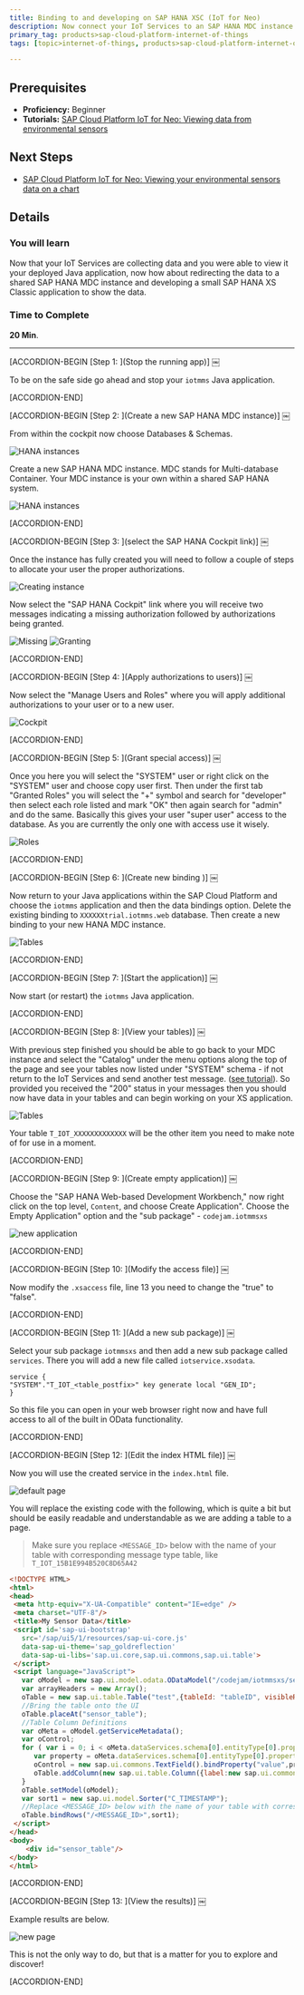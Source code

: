 ```yaml
---
title: Binding to and developing on SAP HANA XSC (IoT for Neo)
description: Now connect your IoT Services to an SAP HANA MDC instance and show the data using SAP HANA XS Classic
primary_tag: products>sap-cloud-platform-internet-of-things
tags: [topic>internet-of-things, products>sap-cloud-platform-internet-of-things, products>sap-hana, tutorial>beginner ]

---
```


## Prerequisites  
- **Proficiency:** Beginner
- **Tutorials:** [SAP Cloud Platform IoT for Neo: Viewing data from environmental sensors](https://www.sap.com/developer/tutorials/iot-part13-hcp-services-viewdataui5.html)

## Next Steps
- [SAP Cloud Platform IoT for Neo: Viewing your environmental sensors data on a chart](https://www.sap.com/developer/tutorials/iot-part12-hcp-services-xsgraph.html)



## Details
### You will learn  
Now that your IoT Services are collecting data and you were able to view it your deployed Java application, now how about redirecting the data to a shared SAP HANA MDC instance and developing a small SAP HANA XS Classic application to show the data.  


### Time to Complete
**20 Min**.

---


[ACCORDION-BEGIN [Step 1: ](Stop the running app)] ￼

To be on the safe side go ahead and stop your `iotmms` Java application.


[ACCORDION-END]

[ACCORDION-BEGIN [Step 2: ](Create a new SAP HANA MDC instance)] ￼

From within the cockpit now choose Databases & Schemas.

![HANA instances](1.png)

Create a new SAP HANA MDC instance. MDC stands for Multi-database Container. Your MDC instance is your own within a shared SAP HANA system.

![HANA instances](2.png)


[ACCORDION-END]

[ACCORDION-BEGIN [Step 3: ](select the SAP HANA Cockpit link)] ￼

Once the instance has fully created you will need to follow a couple of steps to allocate your user the proper authorizations.

![Creating instance](3.png)

Now select the "SAP HANA Cockpit" link where you will receive two messages indicating a missing authorization followed by authorizations being granted.

![Missing](4.png)
![Granting](5.png)


[ACCORDION-END]

[ACCORDION-BEGIN [Step 4: ](Apply authorizations to users)] ￼

Now select the "Manage Users and Roles" where you will apply additional authorizations to your user or to a new user.

![Cockpit](6.png)


[ACCORDION-END]

[ACCORDION-BEGIN [Step 5: ](Grant special access)] ￼

Once you here you will select the "SYSTEM" user or right click on the "SYSTEM" user and choose copy user first. Then under the first tab "Granted Roles" you will select the "+" symbol and search for "developer" then select each role listed and mark "OK" then again search for "admin" and do the same. Basically this gives your user "super user" access to the database. As you are currently the only one with access use it wisely.

![Roles](7.png)


[ACCORDION-END]

[ACCORDION-BEGIN [Step 6: ](Create new binding )] ￼

Now return to your Java applications within the SAP Cloud Platform and choose the `iotmms` application and then the data bindings option. Delete the existing binding to `XXXXXXtrial.iotmms.web` database. Then create a  new binding to your new HANA MDC instance.

![Tables](8.png)


[ACCORDION-END]

[ACCORDION-BEGIN [Step 7: ](Start the application)] ￼

Now start (or restart) the `iotmms` Java application.


[ACCORDION-END]

[ACCORDION-BEGIN [Step 8: ](View your tables)] ￼

With previous step finished you should be able to go back to your MDC instance and select the "Catalog" under the menu options along the top of the page and see your tables now listed under "SYSTEM" schema - if not return to the IoT Services and send another test message. ([see tutorial](https://www.sap.com/developer/tutorials/iot-part7-add-device.html)). So provided you received the "200" status in your messages then you should now have data in your tables and can begin working on your XS application.

![Tables](9.png)

Your table `T_IOT_XXXXXXXXXXXXX` will be the other item you need to make note of for use in a moment.


[ACCORDION-END]

[ACCORDION-BEGIN [Step 9: ](Create empty application)] ￼

Choose the "SAP HANA Web-based Development Workbench," now right click on the top level, `Content`, and choose Create Application". Choose the Empty Application" option and the "sub package" - `codejam.iotmmsxs`

![new application](14.png)


[ACCORDION-END]

[ACCORDION-BEGIN [Step 10: ](Modify the access file)] ￼

Now modify the `.xsaccess` file, line 13 you need to change the "true" to "false".


[ACCORDION-END]

[ACCORDION-BEGIN [Step 11: ](Add a new sub package)] ￼

Select your sub package `iotmmsxs` and then add a new sub package called `services`. There you will add a new file called `iotservice.xsodata`.

```
service {
"SYSTEM"."T_IOT_<table_postfix>" key generate local "GEN_ID";
}
```

So this file you can open in your web browser right now and have full access to all of the built in OData functionality.


[ACCORDION-END]

[ACCORDION-BEGIN [Step 12: ](Edit the index HTML file)] ￼

Now you will use the created service in the `index.html` file.

![default page](12.png)

You will replace the existing code with the following, which is quite a bit but should be easily readable and understandable as we are adding a table to a page.

> Make sure you replace `<MESSAGE_ID>` below with the name of your table with corresponding message type table, like `T_IOT_15B1E994B520C8D65A42`

```html
<!DOCTYPE HTML><html><head> <meta http-equiv="X-UA-Compatible" content="IE=edge" /> <meta charset="UTF-8"/> <title>My Sensor Data</title> <script id='sap-ui-bootstrap'   src='/sap/ui5/1/resources/sap-ui-core.js'   data-sap-ui-theme='sap_goldreflection'   data-sap-ui-libs='sap.ui.core,sap.ui.commons,sap.ui.table'> </script> <script language="JavaScript">   var oModel = new sap.ui.model.odata.ODataModel("/codejam/iotmmsxs/services/iotservice.xsodata/", false);   var arrayHeaders = new Array();   oTable = new sap.ui.table.Table("test",{tableId: "tableID", visibleRowCount: 10});   //Bring the table onto the UI   oTable.placeAt("sensor_table");   //Table Column Definitions   var oMeta = oModel.getServiceMetadata();   var oControl;   for ( var i = 0; i < oMeta.dataServices.schema[0].entityType[0].property.length; i++) {      var property = oMeta.dataServices.schema[0].entityType[0].property[i];      oControl = new sap.ui.commons.TextField().bindProperty("value",property.name);      oTable.addColumn(new sap.ui.table.Column({label:new sap.ui.commons.Label({text: property.name}), template: oControl, sortProperty: property.name, filterProperty: property.name, filterOperator: sap.ui.model.FilterOperator.EQ, flexible: true, width: "125px" }));   }   oTable.setModel(oModel);   var sort1 = new sap.ui.model.Sorter("C_TIMESTAMP");   //Replace <MESSAGE_ID> below with the name of your table with corresponding message type table, like T_IOT_15B1E994B520C8D65A42   oTable.bindRows("/<MESSAGE_ID>",sort1); </script></head><body>    <div id="sensor_table"/></body></html>```


[ACCORDION-END]

[ACCORDION-BEGIN [Step 13: ](View the results)] ￼

Example results are below.

![new page](13.png)

This is not the only way to do, but that is a matter for you to explore and discover!


[ACCORDION-END]


